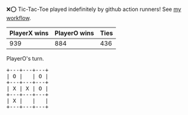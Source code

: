 :x::o: Tic-Tac-Toe played indefinitely by github action runners! See [my workflow](.github/workflows/play.yaml).

|PlayerX wins|PlayerO wins|Ties|
|-|-|-|
|939|884|436|

PlayerO's turn.

<pre>
+---+---+---+
| O |   | O |
+---+---+---+
| X | X | O |
+---+---+---+
| X |   |   |
+---+---+---+
</pre>